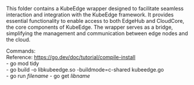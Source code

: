 This folder contains a KubeEdge wrapper designed to facilitate seamless interaction and integration with the KubeEdge framework. It provides essential functionality to enable access to both EdgeHub and CloudCore, the core components of KubeEdge. The wrapper serves as a bridge, simplifying the management and communication between edge nodes and the cloud.

Commands:  
Reference: https://go.dev/doc/tutorial/compile-install  
    - go mod tidy  
    - go build -o libkubeedge.so -buildmode=c-shared kubeedge.go  
    - go run _filename_
    - go get _libname_  